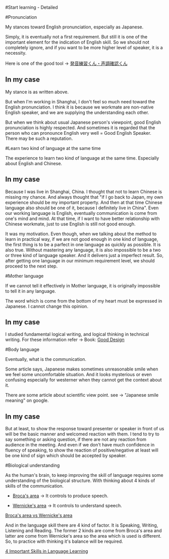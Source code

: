 #Start learning - Detailed

#Pronunciation

My stances toward English pronunciation, especially as Japanese.

Simply, it is eventually not a first requirement. But still it is one of the important element for the indication of English skill. So we should not completely ignore, and if you want to be more higher level of speaker, it is a necessity. 

Here is one of the good tool -> [発音練習くん・声調確認くん](https://www2.nhk.or.jp/gogaku/hatsuon/)

## In my case

My stance is as written above. 

But when I'm working in Shanghai, I don't feel so much need toward the English pronunciation. I think it is because we workmate are non-native English speaker, and we are supplying the understanding each other. 

But when we think about usual Japanese person's viewpoint, good English pronunciation is highly respected. And sometimes it is regarded that the person who can pronounce English very well = Good English Speaker. There may be such a reputation. 






#Learn two kind of language at the same time

The experience to learn two kind of language at the same time. Especially about English and Chinese.

## In my case

Because I was live in Shanghai, China. I thought that not to learn Chinese is missing my chance. And always thought that "if I go back to Japan, my own experience should be my important property. And then at that time Chinese language also should be one of it, because I definitely live in China". Even our working language is English, eventually communication is come from one's mind and mind. At that time, if I want to have better relationship with Chinese workmate, just to use English is still not good enough. 

It was my motivation. Even though, when we talking about the method to learn in practical way, if we are not good enough in one kind of language, the first thing is to be a parfect in one language as quickly as possible. It is also true. Without mastering any language, it is also impossible to be a two or three kind of language speaker. And it delivers just a imperfect result. So, after getting one language in our minimum requirement level, we should proceed to the next step.



#Mother language

If we cannot tell it effectively in Mother language, it is originally impossible to tell it in any language.

The word which is come from the bottom of my heart must be expressed in Japanese. I cannot change this opinion. 


## In my case

I studied fundamental logical writing, and logical thinking in technical writing. For these information refer -> Book: [Good Design](https://www.gitbook.com/book/nobukoyamada/good-design/details)



#Body language

Eventually, what is the communication.

Some article says, Japanese makes sometimes unreasonable smile when we feel some uncomfortable situation. And it looks mysterious or even confusing especially for westerner when they cannot get the context about it.

There are some article about scientific view point. see -> "Japanese smile  meaning" on google.



## In my case

But at least, to show the response toward presenter or speaker in front of us will be the basic manner and welcomed reaction with them. I tend to try to say something or asking question, if there are not any reaction from audience in the meeting. And even if we don't have much confidence in fluency of speaking, to show the reaction of positive/negative at least will be one kind of sign which should be accepted by speaker. 







#Biological understanding 

As the human's brain, to keep improving the skill of language requires some understanding of the biological structure. With thinking about 4 kinds of skills of the communication. 


- [Broca's area](https://en.wikipedia.org/wiki/Broca%27s_area) -> It controls to produce speech. 

- [Wernicke's area](https://en.wikipedia.org/wiki/Wernicke%27s_area) -> It controls to understand speech.

[Broca's area vs Wernicke's area](https://askwonder.com/q/brocas-area-vs-wernickes-area-55392b58ed1d710800d80a00)

And in the language skill there are 4 kind of factor. It is Speaking, Writing, Listening and Reading. The former 2 kinds are come from Broca's area and latter are come from Wernicke's area so the area which is used is different. So, to practice with thinking it's balance will be required.

[4 Important Skills in Language Learning](http://www.mastersportal.eu/articles/1062/4-important-skills-in-language-learning.html)








